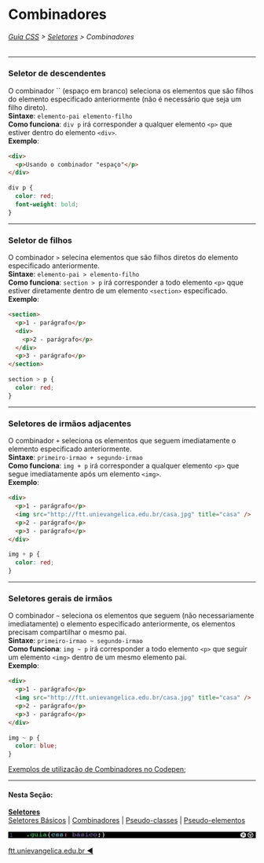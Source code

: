 # Combinadores

###### [Guia CSS](../README.md) > [Seletores](./seletores.md) > Combinadores

---

### Seletor de descendentes

O combinador ``&nbsp;(espaço em branco) seleciona os elementos que são filhos do elemento especificado anteriormente (não é necessário que seja um filho direto).  
**Sintaxe**: `elemento-pai elemento-filho`  
**Como funciona**: `div p` irá corresponder a qualquer elemento `<p>` que estiver dentro do elemento `<div>`.  
**Exemplo**:

```html
<div>
  <p>Usando o combinador "espaço"</p>
</div>
```

```css
div p {
  color: red;
  font-weight: bold;
}
```

---

### Seletor de filhos

O combinador `>` selecina elementos que são filhos diretos do elemento especificado anteriormente.  
**Sintaxe**: `elemento-pai > elemento-filho`  
**Como funciona**: `section > p` irá corresponder a todo elemento `<p>` qque estiver diretamente dentro de um elemento `<section>` especificado.  
**Exemplo**:

```html
<section>
  <p>1 - parágrafo</p>
  <div>
    <p>2 - parágrafo</p>
  </div>
  <p>3 - parágrafo</p>
</section>
```

```css
section > p {
  color: red;
}
```

---

### Seletores de irmãos adjacentes

O combinador `+` seleciona os elementos que seguem imediatamente o elemento especificado anteriormente.  
**Sintaxe**: `primeiro-irmao + segundo-irmao`  
**Como funciona**: `img + p` irá corresponder a qualquer elemento `<p>` que segue imediatamente após um elemento `<img>`.  
**Exemplo**:

```html
<div>
  <p>1 - parágrafo</p>
  <img src="http://ftt.unievangelica.edu.br/casa.jpg" title="casa" />
  <p>2 - parágrafo</p>
  <p>3 - parágrafo</p>
</div>
```

```css
img + p {
  color: red;
}
```

---

### Seletores gerais de irmãos

O combinador `~` seleciona os elementos que seguem (não necessariamente imediatamente) o elemento especificado anteriormente, os elementos precisam compartilhar o mesmo pai.  
**Sintaxe**: `primeiro-irmao ~ segundo-irmao`  
**Como funciona**: `img ~ p` irá corresponder a todo elemento `<p>` que seguir um elemento `<img>` dentro de um mesmo elemento pai.  
**Exemplo**:

```html
<div>
  <p>1 - parágrafo</p>
  <img src="http://ftt.unievangelica.edu.br/casa.jpg" title="casa" />
  <p>2 - parágrafo</p>
  <p>3 - parágrafo</p>
</div>
```

```css
img ~ p {
  color: blue;
}
```

[Exemplos de utilização de Combinadores no Codepen](https://codepen.io/theleoad/pen/xeGQGN/right?editors=1100);

---

#### Nesta Seção:

[**Seletores**](./seletores.md)  
[Seletores Básicos](./seletores-basicos.md) | [Combinadores](./combinadores.md) | [Pseudo-classes](./pseudo-classes.md) | [Pseudo-elementos](./pseudo-elementos.md)

<img src="../assets/guia-css-linha-horizontal.jpg">

[ftt.unievangelica.edu.br :arrow_backward:](http://ftt.unievangelica.edu.br)
